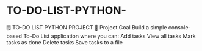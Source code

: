 # TO-DO-LIST-PYTHON-
🗒️ TO-DO LIST PYTHON PROJECT 🎯 Project Goal  Build a simple console-based To-Do List application where you can:  Add tasks  View all tasks  Mark tasks as done  Delete tasks  Save tasks to a file
